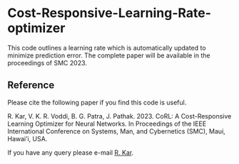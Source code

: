 # Cost-Responsive-Learning-Rate-optimizer
This code outlines a learning rate which is automatically updated to minimize prediction error. The complete paper will be available in the proceedings of SMC 2023. 

## Reference

Please cite the following paper if you find this code is useful.

R. Kar, V. K. R. Voddi, B. G. Patra, J. Pathak. 2023. CoRL: A Cost-Responsive Learning Optimizer for Neural Networks. In Proceedings of the IEEE International Conference on Systems, Man, and Cybernetics (SMC),  Maui, Hawai’i, USA. 

If you have any query please e-mail [R. Kar](rkar317@gmail.com).
